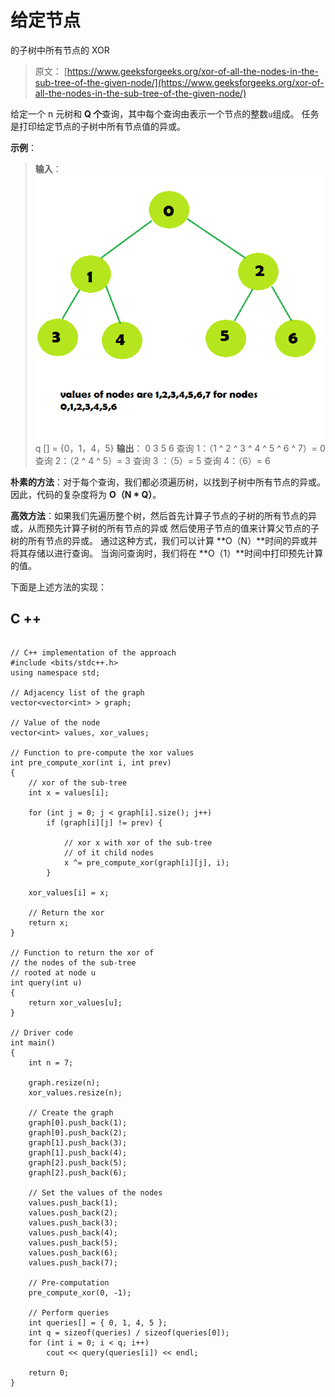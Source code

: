 # 给定节点

的子树中所有节点的 XOR

> 原文： [https://www.geeksforgeeks.org/xor-of-all-the-nodes-in-the-sub-tree-of-the-given-node/](https://www.geeksforgeeks.org/xor-of-all-the-nodes-in-the-sub-tree-of-the-given-node/)

给定一个 n 元树和 **Q 个**查询，其中每个查询由表示一个节点的整数`u`组成。 任务是打印给定节点的子树中所有节点值的异或。

**示例**：

> **输入**：
> ![](img/36c37d09437a34cd08f144c16e2ec63d.png)
> q [] = {0，1，4，5}
> **输出**：
> 0
> 3
> 5
> 6
> 查询 1：（1 ^ 2 ^ 3 ^ 4 ^ 5 ^ 6 ^ 7）= 0
> 查询 2：（2 ^ 4 ^ 5）= 3
> 查询 3 ：（5）= 5
> 查询 4：（6）= 6

**朴素的方法**：对于每个查询，我们都必须遍历树，以找到子树中所有节点的异或。 因此，代码的复杂度将为 **O（N * Q）**。

**高效方法**：如果我们先遍历整个树，然后首先计算子节点的子树的所有节点的异或，从而预先计算子树的所有节点的异或 然后使用子节点的值来计算父节点的子树的所有节点的异或。 通过这种方式，我们可以计算 **O（N）**时间的异或并将其存储以进行查询。 当询问查询时，我们将在 **O（1）**时间中打印预先计算的值。

下面是上述方法的实现：

## C ++

```

// C++ implementation of the approach 
#include <bits/stdc++.h> 
using namespace std; 

// Adjacency list of the graph 
vector<vector<int> > graph; 

// Value of the node 
vector<int> values, xor_values; 

// Function to pre-compute the xor values 
int pre_compute_xor(int i, int prev) 
{ 
    // xor of the sub-tree 
    int x = values[i]; 

    for (int j = 0; j < graph[i].size(); j++) 
        if (graph[i][j] != prev) { 

            // xor x with xor of the sub-tree 
            // of it child nodes 
            x ^= pre_compute_xor(graph[i][j], i); 
        } 

    xor_values[i] = x; 

    // Return the xor 
    return x; 
} 

// Function to return the xor of 
// the nodes of the sub-tree 
// rooted at node u 
int query(int u) 
{ 
    return xor_values[u]; 
} 

// Driver code 
int main() 
{ 
    int n = 7; 

    graph.resize(n); 
    xor_values.resize(n); 

    // Create the graph 
    graph[0].push_back(1); 
    graph[0].push_back(2); 
    graph[1].push_back(3); 
    graph[1].push_back(4); 
    graph[2].push_back(5); 
    graph[2].push_back(6); 

    // Set the values of the nodes 
    values.push_back(1); 
    values.push_back(2); 
    values.push_back(3); 
    values.push_back(4); 
    values.push_back(5); 
    values.push_back(6); 
    values.push_back(7); 

    // Pre-computation 
    pre_compute_xor(0, -1); 

    // Perform queries 
    int queries[] = { 0, 1, 4, 5 }; 
    int q = sizeof(queries) / sizeof(queries[0]); 
    for (int i = 0; i < q; i++) 
        cout << query(queries[i]) << endl; 

    return 0; 
} 

```